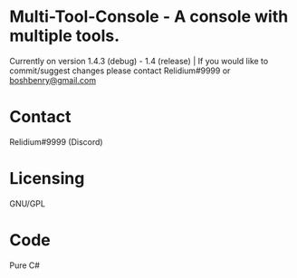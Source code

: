 # Multi-Tool-Console - A console with multiple tools.
Currently on version 1.4.3 (debug) - 1.4 (release) | If you would like to commit/suggest changes please contact Relidium#9999 or boshbenry@gmail.com
# Contact
Relidium#9999 (Discord)
# Licensing
GNU/GPL
# Code
Pure C#
